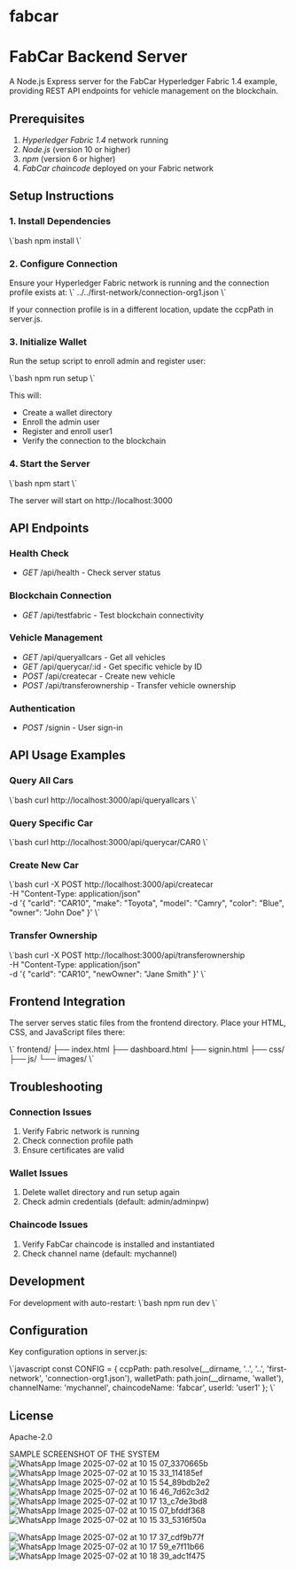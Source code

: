 # fabcar
# FabCar Backend Server

A Node.js Express server for the FabCar Hyperledger Fabric 1.4 example, providing REST API endpoints for vehicle management on the blockchain.

## Prerequisites

1. *Hyperledger Fabric 1.4* network running
2. *Node.js* (version 10 or higher)
3. *npm* (version 6 or higher)
4. *FabCar chaincode* deployed on your Fabric network

## Setup Instructions

### 1. Install Dependencies

\\\`bash
npm install
\\\`

### 2. Configure Connection

Ensure your Hyperledger Fabric network is running and the connection profile exists at:
\\\`
../../first-network/connection-org1.json
\\\`

If your connection profile is in a different location, update the ccpPath in server.js.

### 3. Initialize Wallet

Run the setup script to enroll admin and register user:

\\\`bash
npm run setup
\\\`

This will:
- Create a wallet directory
- Enroll the admin user
- Register and enroll user1
- Verify the connection to the blockchain

### 4. Start the Server

\\\`bash
npm start
\\\`

The server will start on http://localhost:3000

## API Endpoints

### Health Check
- *GET* /api/health - Check server status

### Blockchain Connection
- *GET* /api/testfabric - Test blockchain connectivity

### Vehicle Management
- *GET* /api/queryallcars - Get all vehicles
- *GET* /api/querycar/:id - Get specific vehicle by ID
- *POST* /api/createcar - Create new vehicle
- *POST* /api/transferownership - Transfer vehicle ownership

### Authentication
- *POST* /signin - User sign-in

## API Usage Examples

### Query All Cars
\\\`bash
curl http://localhost:3000/api/queryallcars
\\\`

### Query Specific Car
\\\`bash
curl http://localhost:3000/api/querycar/CAR0
\\\`

### Create New Car
\\\`bash
curl -X POST http://localhost:3000/api/createcar \
  -H "Content-Type: application/json" \
  -d '{
    "carId": "CAR10",
    "make": "Toyota",
    "model": "Camry",
    "color": "Blue",
    "owner": "John Doe"
  }'
\\\`

### Transfer Ownership
\\\`bash
curl -X POST http://localhost:3000/api/transferownership \
  -H "Content-Type: application/json" \
  -d '{
    "carId": "CAR10",
    "newOwner": "Jane Smith"
  }'
\\\`

## Frontend Integration

The server serves static files from the frontend directory. Place your HTML, CSS, and JavaScript files there:

\\\`
frontend/
├── index.html
├── dashboard.html
├── signin.html
├── css/
├── js/
└── images/
\\\`

## Troubleshooting

### Connection Issues
1. Verify Fabric network is running
2. Check connection profile path
3. Ensure certificates are valid

### Wallet Issues
1. Delete wallet directory and run setup again
2. Check admin credentials (default: admin/adminpw)

### Chaincode Issues
1. Verify FabCar chaincode is installed and instantiated
2. Check channel name (default: mychannel)

## Development

For development with auto-restart:
\\\`bash
npm run dev
\\\`

## Configuration

Key configuration options in server.js:

\\\`javascript
const CONFIG = {
    ccpPath: path.resolve(__dirname, '..', '..', 'first-network', 'connection-org1.json'),
    walletPath: path.join(__dirname, 'wallet'),
    channelName: 'mychannel',
    chaincodeName: 'fabcar',
    userId: 'user1'
};
\\\`

## License

Apache-2.0

SAMPLE SCREENSHOT OF THE SYSTEM
![WhatsApp Image 2025-07-02 at 10 15 07_3370665b](https://github.com/user-attachments/assets/bb9d4f66-0dc5-4e2b-97ec-89c63a442b32)
![WhatsApp Image 2025-07-02 at 10 15 33_114185ef](https://github.com/user-attachments/assets/40399023-de85-4f6d-816b-dc8df4d4016a)
![WhatsApp Image 2025-07-02 at 10 15 54_89bdb2e2](https://github.com/user-attachments/assets/eff1ad78-0a25-466e-8053-e85556a538da)
![WhatsApp Image 2025-07-02 at 10 16 46_7d62c3d2](https://github.com/user-attachments/assets/628abeaf-8781-4a45-adbf-3223c28e2668)
![WhatsApp Image 2025-07-02 at 10 17 13_c7de3bd8](https://github.com/user-attachments/assets/330e0d6f-d9f2-4d34-9951-28c2d96c0766)
![WhatsApp Image 2025-07-02 at 10 15 07_bfddf368](https://github.com/user-attachments/assets/eefbf393-1c94-4e52-aee1-70e5a5911fb2)
![WhatsApp Image 2025-07-02 at 10 15 33_5316f50a](https://github.com/user-attachments/assets/edb00107-ec3d-4454-a132-39857cb3d37d)

![WhatsApp Image 2025-07-02 at 10 17 37_cdf9b77f](https://github.com/user-attachments/assets/f43bba36-4665-4b8a-ab42-99a640c69590)
![WhatsApp Image 2025-07-02 at 10 17 59_e7f11b66](https://github.com/user-attachments/assets/71673735-6b02-4129-9b37-6a11700015a5)
![WhatsApp Image 2025-07-02 at 10 18 39_adc1f475](https://github.com/user-attachments/assets/2189c9c3-4c0e-47ff-8ce5-c8b2e35800f0)









